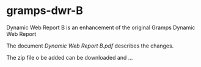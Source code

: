 # gramps-dwr-B
Dynamic Web Report B is an enhancement of the original Gramps Dynamic Web Report

The document _Dynamic Web Report B.pdf_ describes the changes.

The zip file o be added can be downloaded and ...
